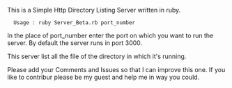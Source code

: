 This is a Simple Http Directory Listing Server written in ruby.

      Usage : ruby Server_Beta.rb port_number

In the place of port_number enter the port on which you want to run the server. By default the server runs in port 3000.

This server list all the file of the directory in which it's running.

Please add your Comments and Issues so that I can improve this one. If you like to contribur please be my guest and help me in way you could.

